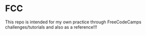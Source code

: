 # FCC
This repo is intended for my own practice through FreeCodeCamps challenges/tutorials and also as a reference!!!
